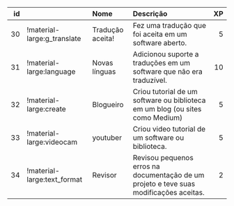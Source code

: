 |   id |                             | Nome             | Descrição                                                                              |   XP |
|-----:|:----------------------------|:-----------------|:---------------------------------------------------------------------------------------|-----:|
|   30 | !material-large:g_translate | Tradução aceita! | Fez uma tradução que foi aceita em um software aberto.                                 |    5 |
|   31 | !material-large:language    | Novas línguas    | Adicionou suporte a traduções em um software que não era traduzível.                   |   10 |
|   32 | !material-large:create      | Blogueiro        | Criou tutorial de um software ou biblioteca em um blog (ou sites como Medium)          |    5 |
|   33 | !material-large:videocam    | youtuber         | Criou video tutorial de um software ou biblioteca.                                     |    5 |
|   34 | !material-large:text_format | Revisor          | Revisou pequenos erros na documentação de um projeto e teve suas modificações aceitas. |    2 |